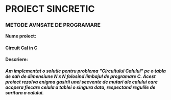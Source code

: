 # PROIECT SINCRETIC
### METODE AVNSATE DE PROGRAMARE

**Nume proiect:** 
#### Circuit Cal in C

**Descriere:**
##### Am implementat o solutie pentru problema "Circuitului Calului" pe o tabla de sah de dimensiune N x N folosind limbajul de programare C. Acest proiect rezolva enigma gasirii unei secvente de mutari ale calului care acopera fiecare celula a tablei o singura data, respectand regulile de saritura a calului.
